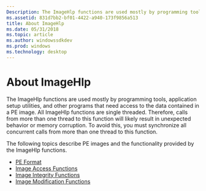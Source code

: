 ```yaml
---
Description: The ImageHlp functions are used mostly by programming tools, application setup utilities, and other programs that need access to the data contained in a PE image.
ms.assetid: 831d7bb2-bf01-4422-a940-173f9856a513
title: About ImageHlp
ms.date: 05/31/2018
ms.topic: article
ms.author: windowssdkdev
ms.prod: windows
ms.technology: desktop
---
```


# About ImageHlp

The ImageHlp functions are used mostly by programming tools, application setup utilities, and other programs that need access to the data contained in a PE image. All ImageHlp functions are single threaded. Therefore, calls from more than one thread to this function will likely result in unexpected behavior or memory corruption. To avoid this, you must synchronize all concurrent calls from more than one thread to this function.

The following topics describe PE images and the functionality provided by the ImageHlp functions.

-   [PE Format](pe-format.md)
-   [Image Access Functions](image-access-functions.md)
-   [Image Integrity Functions](image-integrity-functions.md)
-   [Image Modification Functions](image-modification-functions.md)

 

 



